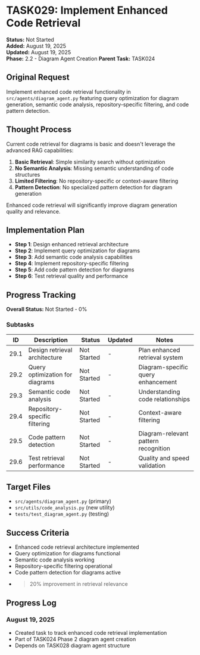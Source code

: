 # TASK029: Implement Enhanced Code Retrieval

**Status:** Not Started  
**Added:** August 19, 2025  
**Updated:** August 19, 2025  
**Phase:** 2.2 - Diagram Agent Creation
**Parent Task:** TASK024

## Original Request
Implement enhanced code retrieval functionality in `src/agents/diagram_agent.py` featuring query optimization for diagram generation, semantic code analysis, repository-specific filtering, and code pattern detection.

## Thought Process
Current code retrieval for diagrams is basic and doesn't leverage the advanced RAG capabilities:

1. **Basic Retrieval**: Simple similarity search without optimization
2. **No Semantic Analysis**: Missing semantic understanding of code structures
3. **Limited Filtering**: No repository-specific or context-aware filtering
4. **Pattern Detection**: No specialized pattern detection for diagram generation

Enhanced code retrieval will significantly improve diagram generation quality and relevance.

## Implementation Plan
- **Step 1**: Design enhanced retrieval architecture
- **Step 2**: Implement query optimization for diagrams
- **Step 3**: Add semantic code analysis capabilities
- **Step 4**: Implement repository-specific filtering
- **Step 5**: Add code pattern detection for diagrams
- **Step 6**: Test retrieval quality and performance

## Progress Tracking

**Overall Status:** Not Started - 0%

### Subtasks
| ID | Description | Status | Updated | Notes |
|----|-------------|--------|---------|-------|
| 29.1 | Design retrieval architecture | Not Started | - | Plan enhanced retrieval system |
| 29.2 | Query optimization for diagrams | Not Started | - | Diagram-specific query enhancement |
| 29.3 | Semantic code analysis | Not Started | - | Understanding code relationships |
| 29.4 | Repository-specific filtering | Not Started | - | Context-aware filtering |
| 29.5 | Code pattern detection | Not Started | - | Diagram-relevant pattern recognition |
| 29.6 | Test retrieval performance | Not Started | - | Quality and speed validation |

## Target Files
- `src/agents/diagram_agent.py` (primary)
- `src/utils/code_analysis.py` (new utility)
- `tests/test_diagram_agent.py` (testing)

## Success Criteria
- Enhanced code retrieval architecture implemented
- Query optimization for diagrams functional
- Semantic code analysis working
- Repository-specific filtering operational
- Code pattern detection for diagrams active
- >20% improvement in retrieval relevance

## Progress Log
### August 19, 2025
- Created task to track enhanced code retrieval implementation
- Part of TASK024 Phase 2 diagram agent creation
- Depends on TASK028 diagram agent structure

